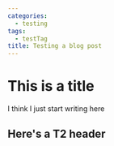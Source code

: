 ```yaml
---
categories:
  - testing
tags:
  - testTag
title: Testing a blog post
---
```


# This is a title
I think I just start writing here

## Here's a T2 header
